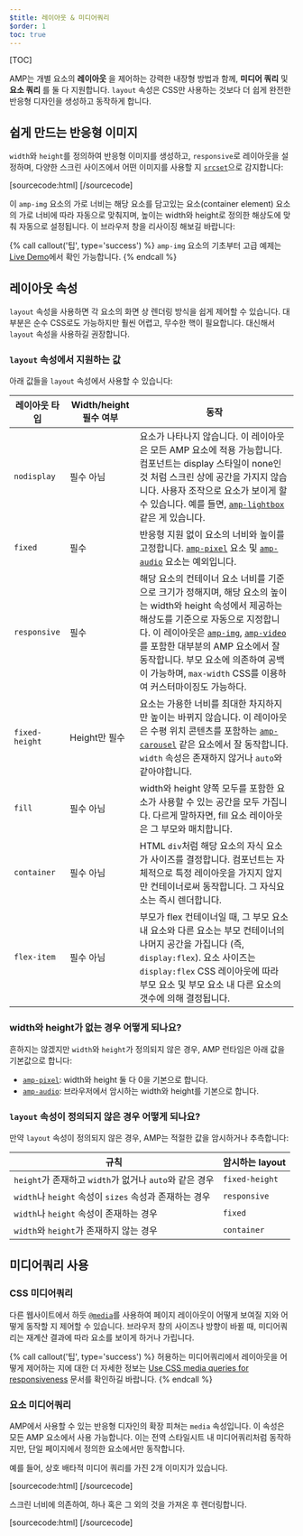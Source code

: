 ```yaml
---
$title: 레이아웃 & 미디어쿼리
$order: 1
toc: true
---
```

[TOC]


AMP는 개별 요소의 **레이아웃** 을 제어하는 강력한 내장형 방법과 함께, **미디어 쿼리** 및 **요소 쿼리** 를 둘 다 지원합니다.
`layout` 속성은 CSS만 사용하는 것보다 더 쉽게 완전한 반응형 디자인을 생성하고 동작하게 합니다.

## 쉽게 만드는 반응형 이미지

`width`와 `height`를 정의하여 반응형 이미지를 생성하고, `responsive`로 레이아웃을 설정하며,
다양한 스크린 사이즈에서 어떤 이미지를 사용할 지 [`srcset`](/docs/guides/responsive/art_direction.html)으로 감지합니다:

[sourcecode:html]
<amp-img
    src="/img/narrow.jpg"
    srcset="/img/wide.jpg 640w,
           /img/narrow.jpg 320w"
    width="1698"
    height="2911"
    layout="responsive"
    alt="an image">
</amp-img>
[/sourcecode]

이 `amp-img` 요소의 가로 너비는 해당 요소를 담고있는 요소(container element) 요소의
가로 너비에 따라 자동으로 맞춰지며, 높이는 width와 height로 정의한 해상도에 맞춰 자동으로 설정됩니다.
이 브라우저 창을 리사이징 해보길 바랍니다:

<amp-img src="/static/img/background.jpg" width="1920" height="1080" layout="responsive"></amp-img>

{% call callout('팁', type='success') %}
`amp-img` 요소의 기초부터 고급 예제는 [Live Demo](https://ampbyexample.com/components/amp-img/)에서 확인 가능합니다.
{% endcall %}

## 레이아웃 속성
`layout` 속성을 사용하면 각 요소의 화면 상 렌더링 방식을 쉽게 제어할 수 있습니다.
대부분은 순수 CSS로도 가능하지만 훨씬 어렵고, 무수한 핵이 필요합니다.
대신해서 `layout` 속성을 사용하길 권장합니다.

### `layout` 속성에서 지원하는 값

아래 값들을 `layout` 속성에서 사용할 수 있습니다:

<table>
  <thead>
    <tr>
      <th data-th="Layout type" class="col-twenty">레이아웃 타입</th>
      <th data-th="Width/height required" class="col-twenty">Width/height 필수 여부</th>
      <th data-th="Behavior">동작</th>
    </tr>
  </thead>
  <tbody>
    <tr>
      <td data-th="Layout type" class="col-twenty"><code>nodisplay</code></td>
      <td data-th="Description" class="col-twenty">필수 아님</td>
      <td data-th="Behavior">요소가 나타나지 않습니다. 이 레이아웃은 모든 AMP 요소에 적용 가능합니다. 컴포넌트는 display 스타일이 none인 것 처럼 스크린 상에 공간을 가지지 않습니다. 사용자 조작으로 요소가 보이게 할 수 있습니다. 예를 들면, <a href="/docs/reference/extended/amp-lightbox.html"><code>amp-lightbox</code></a> 같은 게 있습니다.</td>
    </tr>
    <tr>
      <td data-th="Layout type" class="col-twenty"><code>fixed</code></td>
      <td data-th="Description" class="col-twenty">필수</td>
      <td data-th="Behavior">반응형 지원 없이 요소의 너비와 높이를 고정합니다. <a href="/docs/reference/amp-pixel.html"><code>amp-pixel</code></a> 요소 및 <a href="/docs/reference/extended/amp-audio.html"><code>amp-audio</code></a> 요소는 예외입니다.</td>
    </tr>
    <tr>
      <td data-th="Layout type" class="col-twenty"><code>responsive</code></td>
      <td data-th="Description" class="col-twenty">필수</td>
      <td data-th="Behavior">
      해당 요소의 컨테이너 요소 너비를 기준으로 크기가 정해지며,
      해당 요소의 높이는 width와 height 속성에서 제공하는 해상도를 기준으로 자동으로 지정합니다.
      이 레이아웃은 <a href="/docs/reference/amp-img.html"><code>amp-img</code></a>, <a href="/docs/reference/amp-video.html"><code>amp-video</code></a>를 포함한 대부분의 AMP 요소에서 잘 동작합니다.
      부모 요소에 의존하여 공백이 가능하며, <code>max-width</code> CSS를 이용하여 커스터마이징도 가능하다.</td>
    </tr>
    <tr>
      <td data-th="Layout type" class="col-twenty"><code>fixed-height</code></td>
      <td data-th="Description" class="col-twenty">Height만 필수</td>
      <td data-th="Behavior">요소는 가용한 너비를 최대한 차지하지만 높이는 바뀌지 않습니다. 이 레이아웃은 수평 위치 콘텐츠를 포함하는 <a href="/docs/reference/extended/amp-carousel.html"><code>amp-carousel</code></a> 같은 요소에서 잘 동작합니다. <code>width</code> 속성은 존재하지 않거나 <code>auto</code>와 같아야합니다.</td>
    </tr>
    <tr>
      <td data-th="Layout type" class="col-twenty"><code>fill</code></td>
      <td data-th="Description" class="col-twenty">필수 아님</td>
      <td data-th="Behavior">width와 height 양쪽 모두를 포함한 요소가 사용할 수 있는 공간을 모두 가집니다. 다르게 말하자면, fill 요소 레이아웃은 그 부모와 매치합니다.</td>
    </tr>
    <tr>
      <td data-th="Layout type" class="col-twenty"><code>container</code></td>
      <td data-th="Description" class="col-twenty">필수 아님</td>
      <td data-th="Behavior">HTML <code>div</code>처럼 해당 요소의 자식 요소가 사이즈를 결정합니다. 컴포넌트는 자체적으로 특정 레이아웃을 가지지 않지만 컨테이너로써 동작합니다. 그 자식요소는 즉시 렌더합니다.</td>
    </tr>
    <tr>
      <td data-th="Layout type" class="col-twenty"><code>flex-item</code></td>
      <td data-th="Description" class="col-twenty">필수 아님</td>
      <td data-th="Behavior">부모가 flex 컨테이너일 때, 그 부모 요소 내 요소와 다른 요소는 부모 컨테이너의 나머지 공간을 가집니다 (즉, <code>display:flex</code>). 요소 사이즈는 <code>display:flex</code> CSS 레이아웃에 따라 부모 요소 및  부모 요소 내 다른 요소의 갯수에 의해 결정됩니다.</td>
    </tr>
  </tbody>
</table>

### width와 height가 없는 경우 어떻게 되나요?

흔하지는 않겠지만 `width`와 `height`가 정의되지 않은 경우,
AMP 런타임은 아래 값을 기본값으로 합니다:

* [`amp-pixel`](/docs/reference/amp-pixel.html): width와 height 둘 다 0을 기본으로 합니다.
* [`amp-audio`](/docs/reference/extended/amp-audio.html): 브라우저에서 암시하는 width와 height를 기본으로 합니다.

### <code>layout</code> 속성이 정의되지 않은 경우 어떻게 되나요?

만약 <code>layout</code> 속성이 정의되지 않은 경우,
AMP는 적절한 값을 암시하거나 추측합니다:

<table>
  <thead>
    <tr>
      <th data-th="Rule">규칙</th>
      <th data-th="Inferred layout" class="col-thirty">암시하는 layout</th>
    </tr>
  </thead>
  <tbody>
    <tr>
      <td data-th="Rule"><code>height</code>가 존재하고 <code>width</code>가 없거나 <code>auto</code>와 같은 경우</td>
      <td data-th="Inferred layout"><code>fixed-height</code></td>
    </tr>
    <tr>
      <td data-th="Rule">
      <code>width</code>나 <code>height</code> 속성이 <code>sizes</code> 속성과 존재하는 경우</td>
      <td data-th="Inferred layout"><code>responsive</code></td>
    </tr>
    <tr>
      <td data-th="Rule"><code>width</code>나 <code>height</code> 속성이 존재하는 경우</td>
      <td data-th="Inferred layout"><code>fixed</code></td>
    </tr>
    <tr>
      <td data-th="Rule"><code>width</code>와 <code>height</code>가 존재하지 않는 경우</td>
      <td data-th="Inferred layout"><code>container</code></td>
    </tr>
  </tbody>
</table>

## 미디어쿼리 사용

### CSS 미디어쿼리

다른 웹사이트에서 하듯 [`@media`](https://developer.mozilla.org/en-US/docs/Web/CSS/@media)를 사용하여
페이지 레이아웃이 어떻게 보여질 지와 어떻게 동작할 지 제어할 수 있습니다.
브라우저 창의 사이즈나 방향이 바뀔 때,
미디어쿼리는 재계산 결과에 따라 요소를 보이게 하거나 가립니다.

{% call callout('팁', type='success') %}
허용하는 미디어쿼리에서 레이아웃을 어떻게 제어하는 지에 대한 더 자세한 정보는 [Use CSS media queries for responsiveness](https://developers.google.com/web/fundamentals/design-and-ui/responsive/fundamentals/use-media-queries?hl=en) 문서를 확인하길 바랍니다.
{% endcall %}

### 요소 미디어쿼리

AMP에서 사용할 수 있는 반응형 디자인의 확장 피쳐는 `media` 속성입니다.
이 속성은 모든 AMP 요소에서 사용 가능합니다.
이는 전역 스타일시트 내 미디어쿼리처럼 동작하지만, 단일 페이지에서 정의한 요소에서만 동작합니다.

예를 들어, 상호 배타적 미디어 쿼리를 가진 2개 이미지가 있습니다.

[sourcecode:html]
<amp-img
    media="(min-width: 650px)"
    src="wide.jpg"
    width=466
    height=355
    layout="responsive">
</amp-img>
[/sourcecode]

스크린 너비에 의존하여, 하나 혹은 그 외의 것을 가져온 후 렌더링합니다.

[sourcecode:html]
<amp-img
    media="(max-width: 649px)"
    src="narrow.jpg"
    width=527
    height=193
    layout="responsive">
</amp-img>
[/sourcecode]
